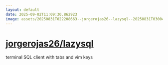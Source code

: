 ```yaml
---
layout: default
date: 2025-09-02T11:09:30.862923
image: assets/20250831T022208663--jorgerojas26--lazysql--20250831T030047678--cropped.png
---
```


# [jorgerojas26/lazysql](https://github.com/jorgerojas26/lazysql)

terminal SQL client with tabs and vim keys
